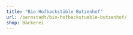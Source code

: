 ```yaml
---
title: "Bio Hofbackstüble Butzenhof"
url: /bernstadt/bio-hofbackstueble-butzenhof/
shop: Bäckerei
---
```

